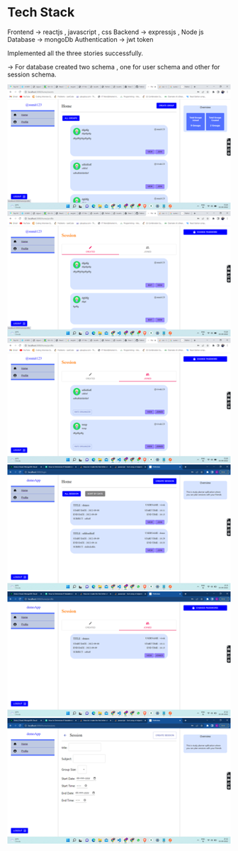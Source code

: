 # Tech Stack
Frontend -> reactjs , javascript , css
Backend -> expressjs , Node js
Database -> mongoDb
Authentication -> jwt token


Implemented all the three stories successfully.

 -> For database created two schema , one for user schema and other for session schema. 


![My Image](images/Screenshot%20(493).png)
![My Image](images/Screenshot%20(494).png)
![My Image](images/Screenshot%20(495).png)
![My Image](images/Screenshot%20(496).png)
![My Image](images/Screenshot%20(497).png)
![My Image](images/Screenshot%20(498).png)
